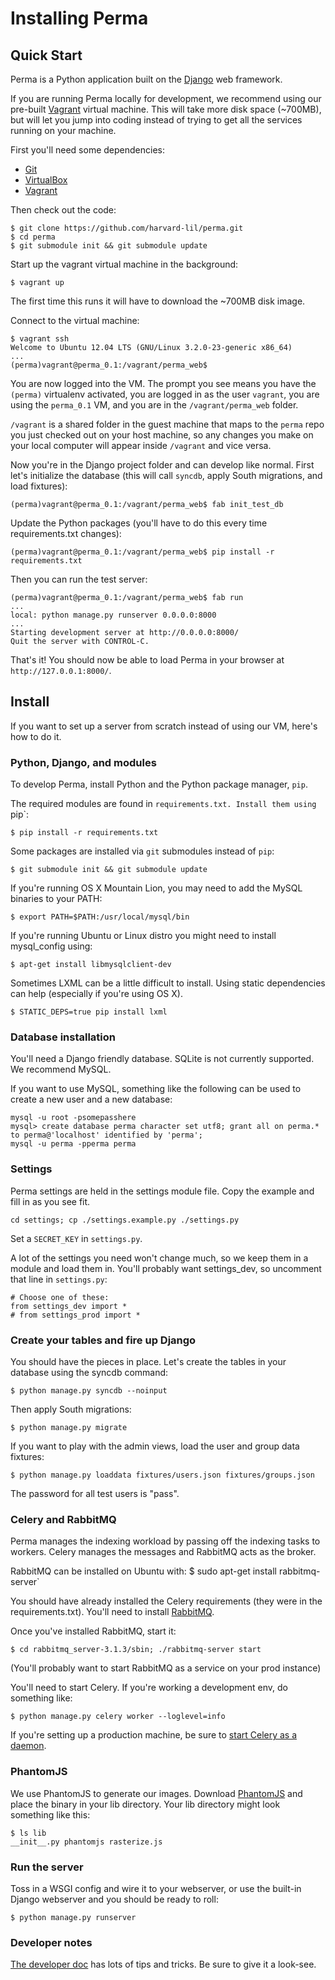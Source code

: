 Installing Perma
=====

## Quick Start

Perma is a Python application built on the [Django](https://www.djangoproject.com/) web framework.

If you are running Perma locally for development, we recommend using our pre-built
[Vagrant](http://docs.vagrantup.com/v2/getting-started/) virtual machine. This will take more disk space (~700MB),
but will let you jump into coding instead of trying to get all the services running on your machine.

First you'll need some dependencies:

* [Git](http://git-scm.com/downloads)
* [VirtualBox](https://www.virtualbox.org/wiki/Downloads)
* [Vagrant](http://www.vagrantup.com/downloads.html)

Then check out the code:

    $ git clone https://github.com/harvard-lil/perma.git
    $ cd perma
    $ git submodule init && git submodule update

Start up the vagrant virtual machine in the background:

    $ vagrant up

The first time this runs it will have to download the ~700MB disk image.

Connect to the virtual machine:

    $ vagrant ssh
    Welcome to Ubuntu 12.04 LTS (GNU/Linux 3.2.0-23-generic x86_64)
    ...
    (perma)vagrant@perma_0.1:/vagrant/perma_web$

You are now logged into the VM. The prompt you see means you have the `(perma)` virtualenv activated,
you are logged in as the user `vagrant`, you are using the `perma_0.1` VM, and you are in the `/vagrant/perma_web` folder.

`/vagrant` is a shared folder in the guest machine that maps to the `perma` repo you just checked out on your host machine,
so any changes you make on your local computer will appear inside `/vagrant` and vice versa.

Now you're in the Django project folder and can develop like normal. First let's initialize the database
(this will call `syncdb`, apply South migrations, and load fixtures):

    (perma)vagrant@perma_0.1:/vagrant/perma_web$ fab init_test_db

Update the Python packages (you'll have to do this every time requirements.txt changes):

    (perma)vagrant@perma_0.1:/vagrant/perma_web$ pip install -r requirements.txt

Then you can run the test server:

    (perma)vagrant@perma_0.1:/vagrant/perma_web$ fab run
    ...
    local: python manage.py runserver 0.0.0.0:8000
    ...
    Starting development server at http://0.0.0.0:8000/
    Quit the server with CONTROL-C.

That's it! You should now be able to load Perma in your browser at `http://127.0.0.1:8000/`.

## Install

If you want to set up a server from scratch instead of using our VM, here's how to do it.

### Python, Django, and modules

To develop Perma, install Python and the Python package manager, `pip`.

The required modules are found in `requirements.txt. Install them using `pip`:

    $ pip install -r requirements.txt

Some packages are installed via `git` submodules instead of `pip`:

    $ git submodule init && git submodule update

If you're running OS X Mountain Lion, you may need to add the MySQL binaries 
to your PATH:

    $ export PATH=$PATH:/usr/local/mysql/bin

If you're running Ubuntu or Linux distro you might need to install mysql_config using:

    $ apt-get install libmysqlclient-dev

Sometimes LXML can be a little difficult to install. Using static dependencies can help (especially if you're using OS X).

    $ STATIC_DEPS=true pip install lxml


### Database installation

You'll need a Django friendly database. SQLite is not currently supported. We recommend MySQL.

If you want to use MySQL, something like the following can be used to create a new user and a new database:

	mysql -u root -psomepasshere
	mysql> create database perma character set utf8; grant all on perma.* to perma@'localhost' identified by 'perma';
	mysql -u perma -pperma perma

### Settings

Perma settings are held in the settings module file. Copy the example and fill in as you see fit.

    cd settings; cp ./settings.example.py ./settings.py

Set a `SECRET_KEY` in `settings.py`.

A lot of the settings you need won't change much, so we keep them in a module and load them in. You'll probably want settings_dev, so uncomment that line in `settings.py`:

    # Choose one of these:
    from settings_dev import *
    # from settings_prod import *

### Create your tables and fire up Django

You should have the pieces in place. Let's create the tables in your database using the syncdb command:

    $ python manage.py syncdb --noinput

Then apply South migrations:

    $ python manage.py migrate

If you want to play with the admin views, load the user and group data fixtures:

    $ python manage.py loaddata fixtures/users.json fixtures/groups.json

The password for all test users is "pass".

### Celery and RabbitMQ

Perma manages the indexing workload by passing off the indexing tasks to workers. Celery manages the messages and RabbitMQ acts as the broker.

RabbitMQ can be installed on Ubuntu with:
    $ sudo apt-get install rabbitmq-server`

You should have already installed the Celery requirements (they were in the requirements.txt). You'll need to install [RabbitMQ](http://www.rabbitmq.com/).

Once you've installed RabbitMQ, start it:

    $ cd rabbitmq_server-3.1.3/sbin; ./rabbitmq-server start

(You'll probably want to start RabbitMQ as a service on your prod instance)

You'll need to start Celery. If you're working a development env, do something like:

    $ python manage.py celery worker --loglevel=info

If you're setting up a production machine, be sure to [start Celery as a daemon](http://docs.celeryproject.org/en/latest/tutorials/daemonizing.html#daemonizing).

### PhantomJS

We use PhantomJS to generate our images. Download [PhantomJS](http://phantomjs.org/) and place the binary in your lib directory. Your lib directory might look something like this:

    $ ls lib
    __init__.py phantomjs rasterize.js

### Run the server

Toss in a WSGI config and wire it to your webserver, or use the built-in Django webserver and you should be ready to roll:

    $ python manage.py runserver

### Developer notes

[The developer doc](https://github.com/harvard-lil/perma/blob/develop/developer.md) has lots of tips and tricks. Be sure to give it a look-see.
